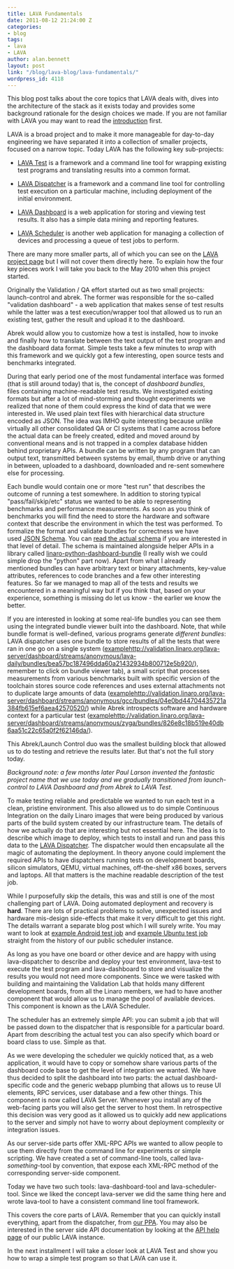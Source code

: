 ```yaml
---
title: LAVA Fundamentals
date: 2011-08-12 21:24:00 Z
categories:
- blog
tags:
- lava
- LAVA
author: alan.bennett
layout: post
link: "/blog/lava-blog/lava-fundamentals/"
wordpress_id: 4118
---
```


This blog post talks about the core topics that LAVA deals with, dives into the architecture of the stack as it exists today and provides some background rationale for the design choices we made. If you are not familiar with LAVA you may want to read the [introduction](/blog/lava-introduction/) first.

LAVA is a broad project and to make it more manageable for day-to-day engineering we have separated it into a collection of smaller projects, focused on a narrow topic. Today LAVA has the following key sub-projects:

  * [LAVA Test](https://launchpad.net/lava-test) is a framework and a command line tool for wrapping existing test programs and translating results into a common format.


  * [LAVA Dispatcher](https://launchpad.net/lava-dispatcher) is a framework and a command line tool for controlling test execution on a particular machine, including deployment of the initial environment.


  * [LAVA Dashboard](https://launchpad.net/lava-dashboard) is a web application for storing and viewing test results. It also has a simple data mining and reporting features.


  * [LAVA Scheduler](https://launchpad.net/lava-scheduler) is another web application for managing a collection of devices and processing a queue of test jobs to perform.


There are many more smaller parts, all of which you can see on the [LAVA project page](http://launchpad.net/lava) but I will not cover them directly here. To explain how the four key pieces work I will take you back to the May 2010 when this project started.

Originally the Validation / QA effort started out as two small projects: launch-control and abrek. The former was responsible for the so-called "validation dashboard" - a web application that makes sense of test results while the latter was a test execution/wrapper tool that allowed us to run an existing test, gather the result and upload it to the dashboard.

Abrek would allow you to customize how a test is installed, how to invoke and finally how to translate between the text output of the test program and the dashboard data format. Simple tests take a few minutes to _wrap_ with this framework and we quickly got a few interesting, open source tests and benchmarks integrated.

During that early period one of the most fundamental interface was formed (that is still around today) that is, the concept of _dashboard bundles_, files containing machine-readable test results. We investigated existing formats but after a lot of mind-storming and thought experiments we realized that none of them could express the kind of data that we were interested in. We used plain text files with hierarchical data structure encoded as JSON. The idea was IMHO quite interesting because unlike virtually all other consolidated QA or CI systems that I came across before the actual data can be freely created, edited and moved around by conventional means and is not trapped in a complex database hidden behind proprietary APIs. A bundle can be written by any program that can output text, transmitted between systems by email, thumb drive or anything in between, uploaded to a dashboard, downloaded and re-sent somewhere else for processing.

Each bundle would contain one or more "test run" that describes the outcome of running a test somewhere. In addition to storing typical "pass/fail/skip/etc" status we wanted to be able to representing benchmarks and performance measurements. As soon as you think of benchmarks you will find the need to store the hardware and software context that describe the environment in which the test was performed. To formalize the format and validate bundles for correctness we have used [JSON Schema](http://tools.ietf.org/html/draft-zyp-json-schema-02). You can [read the actual schema](http://bazaar.launchpad.net/~linaro-validation/linaro-python-dashboard-bundle/trunk/changes) if you are interested in that level of detail. The schema is maintained alongside helper APIs in a library called [linaro-python-dashboard-bundle](https://launchpad.net/linaro-python-dashboard-bundle) (I really wish we could simple drop the "python" part now). Apart from what I already mentioned bundles can have arbitrary text or binary attachments, key-value attributes, references to code branches and a few other interesting features. So far we managed to map all of the tests and results we encountered in a meaningful way but if you think that, based on your experience, something is missing do let us know - the earlier we know the better.

If you are interested in looking at some real-life bundles you can see them using the integrated bundle viewer built into the dashboard. Note, that while bundle format is well-defined, various programs generate _different bundles_: LAVA dispatcher uses one bundle to store results of all the tests that were ran in one go on a single system ([example]()http://validation.linaro.org/lava-server/dashboard/streams/anonymous/lava-daily/bundles/bea57bc187496dda60a21432934b800712e5b920/), remember to click on bundle viewer tab), a small script that processes measurements from various benchmarks built with specific version of the toolchain stores source code references and uses external attachments not to duplicate large amounts of data ([example]()http://validation.linaro.org/lava-server/dashboard/streams/anonymous/gcc/bundles/04e0bd44704435721a384fb615ef6aea42570520/) while Abrek introspects software and hardware context for a particular test ([example]()http://validation.linaro.org/lava-server/dashboard/streams/anonymous/zyga/bundles/826e8c18b519e40db6aa51c22c65a0f2f62146da/).

This Abrek/Launch Control duo was the smallest building block that allowed us to do testing and retrieve the results later. But that's not the full story today.

_Background note: a few months later Paul Larson invented the fantastic project name that we use today and we gradually transitioned from launch-control to LAVA Dashboard and from Abrek to LAVA Test._

To make testing reliable and predictable we wanted to run each test in a clean, pristine environment. This also allowed us to do simple Continuous Integration on the daily Linaro images that were being produced by various parts of the build system created by our infrastructure team. The details of how we actually do that are interesting but not essential here. The idea is to describe which image to deploy, which tests to install and run and pass this data to the [LAVA Dispatcher](https://launchpad.net/lava-dispatcher). The dispatcher would then encapsulate all the magic of automating the deployment. In theory anyone could implement the required APIs to have dispatchers running tests on development boards, silicon simulators, QEMU, virtual machines, off-the-shelf x86 boxes, servers and laptops. All that matters is the machine readable description of the test job.

While I purposefully skip the details, this was and still is one of the most challenging part of LAVA. Doing automated deployment and recovery is **hard**. There are lots of practical problems to solve, unexpected issues and hardware mis-design side-effects that make it very difficult to get this right. The details warrant a separate blog post which I will surely write. You may want to look at [example Android test job](https://validation.linaro.org/scheduler/) and [example Ubuntu test job](https://validation.linaro.org/scheduler/) straight from the history of our public scheduler instance.

As long as you have one board or other device and are happy with using lava-dispatcher to describe and deploy your test environment, lava-test to execute the test program and lava-dashboard to store and visualize the results you would not need more components. Since we were tasked with building and maintaining the Validation Lab that holds many different development boards, from all the Linaro members, we had to have another component that would allow us to manage the pool of available devices. This component is known as the LAVA Scheduler.

The scheduler has an extremely simple API: you can submit a job that will be passed down to the dispatcher that is responsible for a particular board. Apart from describing the actual test you can also specify which board or board class to use. Simple as that.

As we were developing the scheduler we quickly noticed that, as a web application, it would have to copy or somehow share various parts of the dashboard code base to get the level of integration we wanted. We have thus decided to split the dashboard into two parts: the actual dashboard-specific code and the generic webapp plumbing that allows us to reuse UI elements, RPC services, user database and a few other things. This component is now called LAVA Server. Whenever you install any of the web-facing parts you will also get the server to host them. In retrospective this decision was very good as it allowed us to quickly add new applications to the server and simply not have to worry about deployment complexity or integration issues.

As our server-side parts offer XML-RPC APIs we wanted to allow people to use them directly from the command line for experiments or simple scripting. We have created a set of command-line tools, called lava-_something_-tool by convention, that expose each XML-RPC method of the corresponding server-side component.

Today we have two such tools: lava-dashboard-tool and lava-scheduler-tool. Since we liked the concept lava-server we did the same thing here and wrote lava-tool to have a consistent command line tool framework.

This covers the core parts of LAVA. Remember that you can quickly install everything, apart from the dispatcher, from [our PPA](https://launchpad.net/~linaro-validation/+archive/ppa). You may also be interested in the server side API documentation by looking at the [API help page](http://validation.linaro.org/lava-server/api/help/) of our public LAVA instance.

In the next installment I will take a closer look at LAVA Test and show you how to wrap a simple test program so that LAVA can use it.

